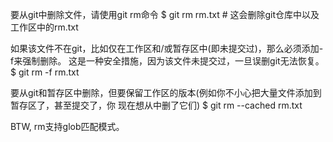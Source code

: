 要从git中删除文件，请使用git rm命令
$ git rm rm.txt # 这会删除git仓库中以及工作区中的rm.txt

如果该文件不在git，比如仅在工作区和/或暂存区中(即未提交过)，那么必须添加-f来强制删除。
这是一种安全措施，因为该文件未提交过，一旦误删git无法恢复。
$ git rm -f rm.txt

要从git和暂存区中删除，但要保留工作区的版本(例如你不小心把大量文件添加到暂存区了，甚至提交了，你
现在想从中删了它们)
$ git rm --cached rm.txt

BTW, rm支持glob匹配模式。
